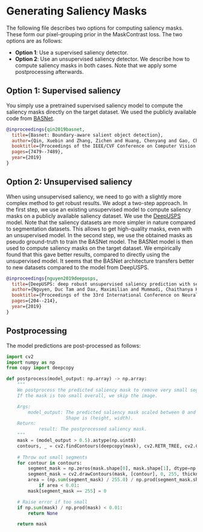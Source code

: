 # Generating Saliency Masks

The following file describes two options for computing saliency masks. These form our pixel-grouping prior in the MaskContrast loss. 
The two options are as follows:
- __Option 1__: Use a supervised saliency detector. 
- __Option 2__: Use an unsupervised saliency detector.
We describe how to compute saliency masks in both cases. Note that we apply some postprocessing afterwards. 


## Option 1: Supervised saliency

You simply use a pretrained supervised saliency model to compute the saliency masks directly on the target dataset.
We used the publicly available code from [BASNet](https://github.com/xuebinqin/BASNet).

```bibtex
@inproceedings{qin2019basnet,
  title={Basnet: Boundary-aware salient object detection},
  author={Qin, Xuebin and Zhang, Zichen and Huang, Chenyang and Gao, Chao and Dehghan, Masood and Jagersand, Martin},
  booktitle={Proceedings of the IEEE/CVF Conference on Computer Vision and Pattern Recognition},
  pages={7479--7489},
  year={2019}
}
```

## Option 2: Unsupervised saliency

When using unsupervised saliency, we need to go with a slightly more complex method to get robust results.
We adopt a two-step approach. In the first step, we use an existing unsupervised model to compute saliency masks on a publicly available saliency dataset.
We use the [DeepUSPS](https://github.com/sally20921/DeepUSPS) model. Note that the saliency datasets are more simpler in nature compared to segmentation datasets.
This allows to get high-quality masks, even with an unsupervised model. 
In the second step, we use the obtained masks as pseudo ground-truth to train the BASNet model. 
The BASNet model is then used to compute saliency masks on the target dataset. 
We empirically found that this gave better results, compared to directly using the unsupervised model.
It seems that the BASNet architecture transfers better to new datasets compared to the model from DeepUSPS.


```bibtex
@inproceedings{nguyen2019deepusps,
  title={DeepUSPS: deep robust unsupervised saliency prediction with self-supervision},
  author={Nguyen, Duc Tam and Dax, Maximilian and Mummadi, Chaithanya Kumar and Ngo, Thi Phuong Nhung and Nguyen, Thi Hoai Phuong and Lou, Zhongyu and Brox, Thomas},
  booktitle={Proceedings of the 33rd International Conference on Neural Information Processing Systems},
  pages={204--214},
  year={2019}
}
```

## Postprocessing

The model predictions are post-processed as follows:

```python
import cv2
import numpy as np
from copy import deepcopy

def postprocess(model_output: np.array) -> np.array:
    """
	We postprocess the predicted saliency mask to remove very small segments. 
	If the mask is too small overall, we skip the image.

	Args:
	    model_output: The predicted saliency mask scaled between 0 and 1. 
	                  Shape is (height, width). 
	Return:
            result: The postprocessed saliency mask.
    """
	mask = (model_output > 0.5).astype(np.uint8)
	contours, _ = cv2.findContours(deepcopy(mask), cv2.RETR_TREE, cv2.CHAIN_APPROX_SIMPLE)
	
	# Throw out small segments
	for contour in contours:
	    segment_mask = np.zeros(mask.shape[0], mask.shape[1], dtype=np.uint8)
	    segment_mask = cv2.drawContours(mask, [contour], 0, 255, thickness=cv2.FILLED)
	    area = (np.sum(segment_mask) / 255.0) / np.prod(segment_mask.shape)
            if area < 0.01:
		mask[segment_mask == 255] = 0

	# Raise error if too small
	if np.sum(mask) / np.prod(mask) < 0.01:
	    return None

	return mask

```

